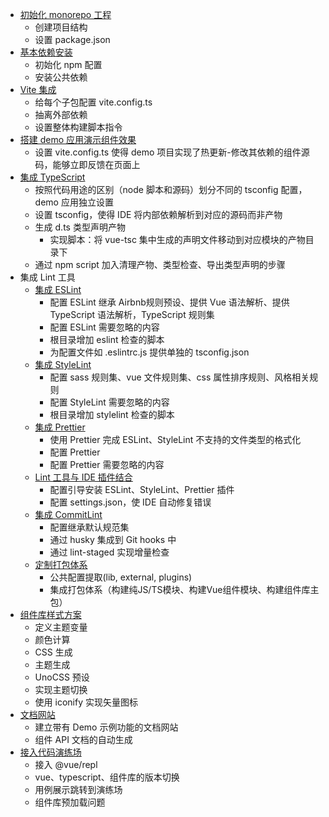 - [初始化 monorepo 工程](https://juejin.cn/post/7254369672823586873#heading-23)
  - 创建项目结构
  - 设置 package.json
- [基本依赖安装](https://juejin.cn/post/7257519248053436473#heading-2)
  - 初始化 npm 配置
  - 安装公共依赖
- [Vite 集成](https://juejin.cn/post/7257519248053436473#heading-5)
  - 给每个子包配置 vite.config.ts
  - 抽离外部依赖
  - 设置整体构建脚本指令
- [搭建 demo 应用演示组件效果](https://juejin.cn/post/7257519248053436473#heading-15)
  - 设置 vite.config.ts 使得 demo 项目实现了热更新-修改其依赖的组件源码，能够立即反馈在页面上
- [集成 TypeScript](https://juejin.cn/post/7257517788205367351#heading-2)
  - 按照代码用途的区别（node 脚本和源码）划分不同的 tsconfig 配置，demo 应用独立设置
  - 设置 tsconfig，使得 IDE 将内部依赖解析到对应的源码而非产物
  - 生成 d.ts 类型声明产物
    - 实现脚本：将 vue-tsc 集中生成的声明文件移动到对应模块的产物目录下
  - 通过 npm script 加入清理产物、类型检查、导出类型声明的步骤
- 集成 Lint 工具
  - [集成 ESLint](https://juejin.cn/post/7260499321983336509#heading-2)
    - 配置 ESLint 继承 Airbnb规则预设、提供 Vue 语法解析、提供 TypeScript 语法解析，TypeScript 规则集
    - 配置 ESLint 需要忽略的内容
    - 根目录增加 eslint 检查的脚本
    - 为配置文件如 .eslintrc.js 提供单独的 tsconfig.json
  - [集成 StyleLint](https://juejin.cn/post/7260499321983336509#heading-6)
    - 配置 sass 规则集、vue 文件规则集、css 属性排序规则、风格相关规则
    - 配置 StyleLint 需要忽略的内容
    - 根目录增加 stylelint 检查的脚本
  - [集成 Prettier](https://juejin.cn/post/7260499321983336509#heading-7)
    - 使用 Prettier 完成 ESLint、StyleLint 不支持的文件类型的格式化
    - 配置 Prettier
    - 配置 Prettier 需要忽略的内容
  - [Lint 工具与 IDE 插件结合](https://juejin.cn/post/7260499321983336509#heading-8)
    - 配置引导安装 ESLint、StyleLint、Prettier 插件
    - 配置 settings.json，使 IDE 自动修复错误
  - [集成 CommitLint](https://juejin.cn/post/7260499321983336509#heading-9)
    - 配置继承默认规范集
    - 通过 husky 集成到 Git hooks 中
    - 通过 lint-staged 实现增量检查
  - [定制打包体系](https://juejin.cn/post/7263829911398449208#heading-15)
    - 公共配置提取(lib, external, plugins)
    - 集成打包体系（构建纯JS/TS模块、构建Vue组件模块、构建组件库主包）
- [组件库样式方案](https://juejin.cn/post/7270861556031045632#heading-19)
  - 定义主题变量
  - 颜色计算
  - CSS 生成
  - 主题生成
  - UnoCSS 预设
  - 实现主题切换
  - 使用 iconify 实现矢量图标
- [文档网站](https://juejin.cn/post/7313851652595531810)
  - 建立带有 Demo 示例功能的文档网站
  - 组件 API 文档的自动生成
- [接入代码演练场](https://juejin.cn/post/7313740940773851146#heading-6)
  - 接入 @vue/repl
  - vue、typescript、组件库的版本切换
  - 用例展示跳转到演练场
  - 组件库预加载问题
